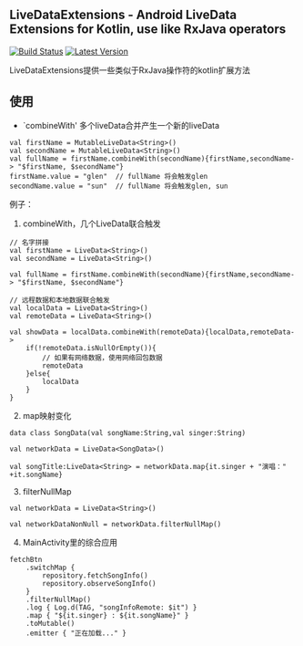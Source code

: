 LiveDataExtensions - Android LiveData Extensions for Kotlin, use like RxJava operators
--------------------------------------------------------------------------------------
[![Build Status](https://travis-ci.com/GunNan/LiveDataExtensions.svg?branch=master)](https://travis-ci.com/github/GunNan/LiveDataExtensions) [![Latest Version](https://img.shields.io/github/v/release/GunNan/LiveDataExtensions?include_prereleases)](https://github.com/GunNan/LiveDataExtensions)

LiveDataExtensions提供一些类似于RxJava操作符的kotlin扩展方法

## 使用

 - `combineWith' 多个liveData合并产生一个新的liveData
```
val firstName = MutableLiveData<String>()
val secondName = MutableLiveData<String>()
val fullName = firstName.combineWith(secondName){firstName,secondName-> "$firstName, $secondName"}
firstName.value = "glen"  // fullName 将会触发glen
secondName.value = "sun"  // fullName 将会触发glen, sun
```

例子：

1. combineWith，几个LiveData联合触发
```
// 名字拼接
val firstName = LiveData<String>()
val secondName = LiveData<String>()

val fullName = firstName.combineWith(secondName){firstName,secondName-> "$firstName, $secondName"}
```

```
// 远程数据和本地数据联合触发
val localData = LiveData<String>()
val remoteData = LiveData<String>()

val showData = localData.combineWith(remoteData){localData,remoteData->
    if(!remoteData.isNullOrEmpty()){
        // 如果有网络数据，使用网络回包数据
        remoteData
    }else{
        localData
    }
}
```

2. map映射变化
```
data class SongData(val songName:String,val singer:String)

val networkData = LiveData<SongData>()

val songTitle:LiveData<String> = networkData.map{it.singer + "演唱：" +it.songName}
```

3. filterNullMap
```
val networkData = LiveData<String>()

val networkDataNonNull = networkData.filterNullMap()
```

4. MainActivity里的综合应用
```
fetchBtn
    .switchMap {
        repository.fetchSongInfo()
        repository.observeSongInfo()
    }
    .filterNullMap()
    .log { Log.d(TAG, "songInfoRemote: $it") }
    .map { "${it.singer} : ${it.songName}" }
    .toMutable()
    .emitter { "正在加载..." }
```

